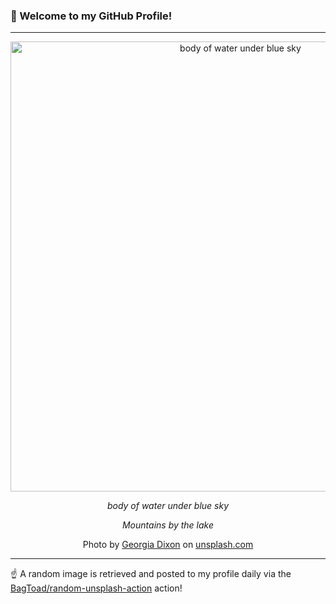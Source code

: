 ### 👋 Welcome to my GitHub Profile!

----

<div align="center">
  <img width="720" src="https://images.unsplash.com/uploads/1413459503959025bf874/2b444765?crop=entropy&cs=tinysrgb&fit=max&fm=jpg&ixid=M3w1NTI0OTR8MHwxfHJhbmRvbXx8fHx8fHx8fDE3MzA0NDE1ODl8&ixlib=rb-4.0.3&q=80&w=1080" alt="body of water under blue sky">
  
  <em>body of water under blue sky</em>
  
  <em>Mountains by the lake</em>
  
  Photo by [Georgia Dixon](null) on [unsplash.com](https://unsplash.com/)
</div>

----

☝️ A random image is retrieved and posted to my profile daily via the [BagToad/random-unsplash-action](https://github.com/BagToad/random-unsplash-action) action!
